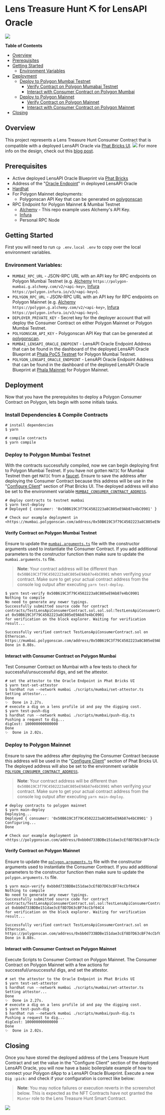 # Lens Treasure Hunt :pick: for LensAPI Oracle
![](./assets/Phat-Contract-Logo.png)

**Table of Contents**
- [Overview](#overview)
- [Prerequisites](#prerequisites)
- [Getting Started](#getting-started)
  - [Environment Variables](#environment-variables)
- [Deployment](#deployment)
  - [Deploy to Polygon Mumbai Testnet](#deploy-to-polygon-mumbai-testnet)
    - [Verify Contract on Polygon Mumabai Testnet](#verify-contract-on-polygon-mumbai-testnet)
    - [Interact with Consumer Contract on Polygon Mumbai](#interact-with-consumer-contract-on-polygon-mumbai)
  - [Deploy to Polygon Mainnet](#deploy-to-polygon-mainnet)
    - [Verify Contract on Polygon Mainnet](#verify-contract-on-polygon-mainnet)
    - [Interact with Consumer Contract on Polygon Mainnet](#interact-with-consumer-contract-on-polygon-mainnet)
- [Closing](#closing)

## Overview
This project represents a Lens Treasure Hunt Consumer Contract that is compatible with a deployed LensAPI Oracle via [Phat Bricks UI](https://bricks.phala.network).
![](./assets/LensAPITreasureHunt.png)
For more info on the design, check out this [blog post](https://medium.com/@hashwarlock/lensapi-oracle-lens-treasure-hunt-7e1ad93b5a29).

## Prerequisites
- Active deployed LensAPI Oracle Blueprint via [Phat Bricks](https://bricks.phala.network)
- Address of the "[Oracle Endpoint](https://docs.phala.network/developers/bricks-and-blueprints/featured-blueprints/lensapi-oracle#step-3-connect-your-smart-contract-to-the-oracle)" in deployed LensAPI Oracle
- [Hardhat](https://hardhat.org)
- For Polygon Mainnet deployments:
  - Polygonscan API Key that can be generated on [polygonscan](https://polygonscan.com)
- RPC Endpoint for Polygon Mainnet & Mumbai Testnet
  - [Alchemy](https://alchemy.com) - This repo example uses Alchemy's API Key.
  - [Infura](https://infura.io)
  - Personal RPC Node

## Getting Started
First you will need to run `cp .env.local .env` to copy over the local environment variables.
### Environment Variables:
- `MUMBAI_RPC_URL` - JSON-RPC URL with an API key for RPC endpoints on Polygon Mumbai Testnet (e.g. [Alchemy](https://alchemy.com) `https://polygon-mumbai.g.alchemy.com/v2/<api-key>`, [Infura](https://infura.io) `https://polygon.infura.io/v3/<api-key>`).
- `POLYGON_RPC_URL` - JSON-RPC URL with an API key for RPC endpoints on Polygon Mainnet (e.g. [Alchemy](https://alchemy.com) `https://polygon.g.alchemy.com/v2/<api-key>`, [Infura](https://infura.io) `https://polygon.infura.io/v3/<api-key>`).
- `DEPLOYER_PRIVATE_KEY` - Secret key for the deployer account that will deploy the Consumer Contract on either Polygon Mainnet or Polygon Mumbai Testnet.
- `POLYGONSCAN_API_KEY` - Polygonscan API Key that can be generated at [polygonscan](https://polygonscan.com).
- `MUMBAI_LENSAPI_ORACLE_ENDPOINT` - LensAPI Oracle Endpoint Address that can be found in the dashboard of the deployed LensAPI Oracle Blueprint at [Phala PoC5 Testnet](https://bricks-poc5.phala.network) for Polygon Mumbai Testnet.
- `POLYGON_LENSAPI_ORACLE_ENDPOINT` - LensAPI Oracle Endpoint Address that can be found in the dashboard of the deployed LensAPI Oracle Blueprint at [Phala Mainnet](https://bricks.phala.network) for Polygon Mainnet.

## Deployment
Now that you have the prerequisites to deploy a Polygon Consumer Contract on Polygon, lets begin with some initials tasks.
### Install Dependencies & Compile Contracts
```shell
# install dependencies
$ yarn

# compile contracts
$ yarn compile
```
### Deploy to Polygon Mumbai Testnet
With the contracts successfully compiled, now we can begin deploying first to Polygon Mumbai Testnet. If you have not gotten `MATIC` for Mumbai Testnet then get `MATIC` from a [faucet](https://mumbaifaucet.com/).
Ensure to save the address after deploying the Consumer Contract because this address will be use in the "[Configure Client](https://docs.phala.network/developers/bricks-and-blueprints/featured-blueprints/lensapi-oracle#step-4-configure-the-client-address)" section of Phat Bricks UI. The deployed address will also be set to the environment variable [`MUMBAI_CONSUMER_CONTRACT_ADDRESS`](./.env.local).
```shell
# deploy contracts to testnet mumbai
$ yarn test-deploy
# Deployed { consumer: '0x50B619C3f79C4502223a8C805eE9Ab87e4bC0901' }

# Check our example deployment in <https://mumbai.polygonscan.com/address/0x50B619C3f79C4502223a8C805eE9Ab87e4bC0901>
```
#### Verify Contract on Polygon Mumbai Testnet
Ensure to update the [`mumbai.arguments.ts`](./mumbai.arguments.ts) file with the constructor arguments used to instantiate the Consumer Contract. If you add additional parameters to the constructor function then make sure to update the `mumbai.arguments.ts` file.
> **Note**: Your contract address will be different than `0x50B619C3f79C4502223a8C805eE9Ab87e4bC0901` when verifying your contract. Make sure to get your actual contract address from the console log output after executing `yarn test-deploy`.
```shell
$ yarn test-verify 0x50B619C3f79C4502223a8C805eE9Ab87e4bC0901
Nothing to compile
No need to generate any newer typings.
Successfully submitted source code for contract
contracts/TestLensApiConsumerContract.sol.sol.sol:TestLensApiConsumerContract.sol at 0x50B619C3f79C4502223a8C805eE9Ab87e4bC0901
for verification on the block explorer. Waiting for verification result...

Successfully verified contract TestLensApiConsumerContract.sol on Etherscan.
https://mumbai.polygonscan.com/address/0x50B619C3f79C4502223a8C805eE9Ab87e4bC0901#code
Done in 8.88s.
```
#### Interact with Consumer Contract on Polygon Mumbai
Test Consumer Contract on Mumbai with a few tests to check for successful/unsuccessful digs, and set the attestor.
```shell
# set the attestor to the Oracle Endpoint in Phat Bricks UI
$ yarn test-set-attestor
$ hardhat run --network mumbai ./scripts/mumbai/set-attestor.ts
Setting attestor...
Done
✨  Done in 2.27s.
# execute a dig on a lens profile id and pay the digging cost.
$ yarn test-push-dig
$ hardhat run --network mumbai ./scripts/mumbai/push-dig.ts
Pushing a request to dig...
digCost: 100000000000000
Done
✨  Done in 2.02s.
```

### Deploy to Polygon Mainnet
Ensure to save the address after deploying the Consumer Contract because this address will be used in the "[Configure Client](https://docs.phala.network/developers/bricks-and-blueprints/featured-blueprints/lensapi-oracle#step-4-configure-the-client-address)" section of Phat Bricks UI. The deployed address will also be set to the environment variable [`POLYGON_CONSUMER_CONTRACT_ADDRESS`](./.env.local).
> **Note**: Your contract address will be different than `0x50B619C3f79C4502223a8C805eE9Ab87e4bC0901` when verifying your contract. Make sure to get your actual contract address from the console log output after executing `yarn main-deploy`.
```shell
# deploy contracts to polygon mainnet
$ yarn main-deploy
Deploying...
Deployed { consumer: '0x50B619C3f79C4502223a8C805eE9Ab87e4bC0901' }
Configuring...
Done

# Check our example deployment in <https://polygonscan.com/address/0xbb0d733BDBe151dae3cEf8D7D63cBF74cCbf04C4>
```
#### Verify Contract on Polygon Mainnet
Ensure to update the [`polygon.arguments.ts`](./polygon.arguments.ts) file with the constructor arguments used to instantiate the Consumer Contract. If you add additional parameters to the constructor function then make sure to update the `polygon.arguments.ts` file.
```shell
$ yarn main-verify 0xbb0d733BDBe151dae3cEf8D7D63cBF74cCbf04C4
Nothing to compile
No need to generate any newer typings.
Successfully submitted source code for contract
contracts/TestLensApiConsumerContract.sol.sol:TestLensApiConsumerContract.sol.sol at 0xbb0d733BDBe151dae3cEf8D7D63cBF74cCbf04C4
for verification on the block explorer. Waiting for verification result...

Successfully verified contract TestLensApiConsumerContract.sol on Etherscan.
https://polygonscan.com/address/0xbb0d733BDBe151dae3cEf8D7D63cBF74cCbf04C4#code
Done in 8.88s.
```

#### Interact with Consumer Contract on Polygon Mainnet
Execute Scripts to Consumer Contract on Polygon Mainnet. The Consumer Contract on Polygon Mainnet with a few actions for successful/unsuccessful digs, and set the attestor.
```shell
# set the attestor to the Oracle Endpoint in Phat Bricks UI
$ yarn test-set-attestor
$ hardhat run --network mumbai ./scripts/mumbai/set-attestor.ts
Setting attestor...
Done
✨  Done in 2.27s.
# execute a dig on a lens profile id and pay the digging cost.
$ yarn test-push-dig
$ hardhat run --network mumbai ./scripts/mumbai/push-dig.ts
Pushing a request to dig...
digCost: 100000000000000
Done
✨  Done in 2.02s.
```

## Closing
Once you have stored the deployed address of the Lens Treasure Hunt Contract and set the value in the "Configure Client" section of the deployed LensAPI Oracle, you will now have a basic boilerplate example of how to connect your Polygon dApp to a LensAPI Oracle Blueprint. Execute a new `Dig :pick:` and check if your configuration is correct like below:
> **Note**: You may notice failures or execution reverts in the screenshot below. This is expected as the NFT Contracts have not granted the `Minter` role to the Lens Treasure Hunt Smart Contract.

![](./assets/polygonscan-ex.png)
